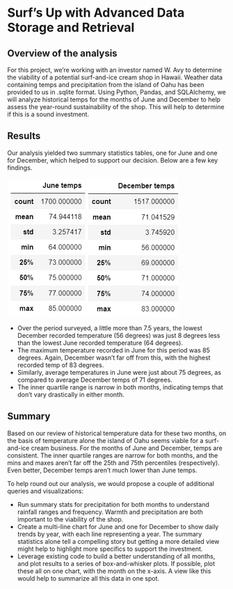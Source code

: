# Surf’s Up with Advanced Data Storage and Retrieval

## Overview of the analysis

For this project, we’re working with an investor named W. Avy to determine the viability of a potential surf-and-ice cream shop in Hawaii. Weather data containing temps and precipitation from the island of Oahu has been provided to us in .sqlite format. Using Python, Pandas, and SQLAlchemy, we will analyze historical temps for the months of June and December to help assess the year-round sustainability of the shop. This will help to determine if this is a sound investment.  

## Results

Our analysis yielded two summary statistics tables, one for June and one for December, which helped to support our decision. Below are a few key findings.  

![June stats](/Resources/June_temp_stats.PNG) ![December stats](/Resources/Dec_temp_stats.PNG)  

- Over the period surveyed, a little more than 7.5 years, the lowest December recorded temperature (56 degrees) was just 8 degrees less than the lowest June recorded temperature (64 degrees).
- The maximum temperature recorded in June for this period was 85 degrees. Again, December wasn’t far off from this, with the highest recorded temp of 83 degrees.
- Similarly, average temperatures in June were just about 75 degrees, as compared to average December temps of 71 degrees.
- The inner quartile range is narrow in both months, indicating temps that don’t vary drastically in either month.

## Summary

Based on our review of historical temperature data for these two months, on the basis of temperature alone the island of Oahu seems viable for a surf-and-ice cream business. For the months of June and December, temps are consistent. The inner quartile ranges are narrow for both months, and the mins and maxes aren’t far off the 25th and 75th percentiles (respectively). Even better, December temps aren’t much lower than June temps.

To help round out our analysis, we would propose a couple of additional queries and visualizations:  
- Run summary stats for precipitation for both months to understand rainfall ranges and frequency. Warmth and precipitation are both important to the viability of the shop.
- Create a multi-line chart for June and one for December to show daily trends by year, with each line representing a year. The summary statistics alone tell a compelling story but getting a more detailed view might help to highlight more specifics to support the investment.
- Leverage existing code to build a better understanding of all months, and plot results to a series of box-and-whisker plots. If possible, plot these all on one chart, with the month on the x-axis. A view like this would help to summarize all this data in one spot.